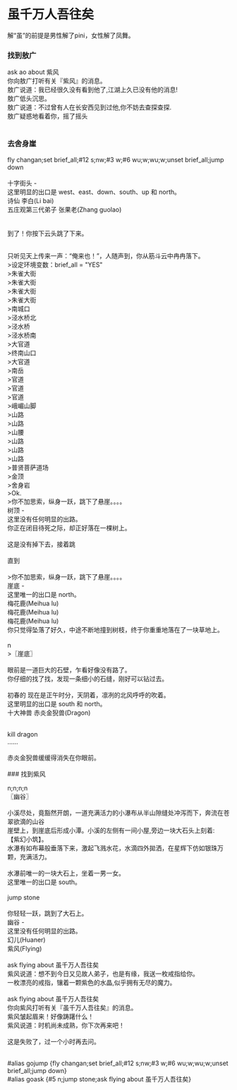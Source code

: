 
# 虽千万人吾往矣
解“虽”的前提是男性解了pini，女性解了凤舞。

### 找到敖广
ask ao about 紫风<br>
你向敖广打听有关『紫风』的消息。<br>
敖广说道：我已经很久没有看到他了,江湖上久已没有他的消息!<br>
敖广低头沉思。<br>
敖广说道：不过曾有人在长安西见到过他,你不妨去查探查探.<br>
敖广疑惑地看着你，摇了摇头<br>
<br>
### 去舍身崖
fly changan;set brief_all;#12 s;nw;#3 w;#6 wu;w;wu;w;unset brief_all;jump down<br>
<br>
十字街头 - <br>
      这里明显的出口是 west、east、down、south、up 和 north。<br>
  诗仙 李白(Li bai)<br>
  五庄观第三代弟子 张果老(Zhang guolao)<br>
<br>
<br>
到了！你按下云头跳了下来。<br>
<br>
<p>
只听见天上传来一声：“俺来也！”，人随声到，你从筋斗云中冉冉落下。<br>
>设定环境变数：brief_all = "YES"<br>
>朱雀大街<br>
>朱雀大街<br>
>朱雀大街<br>
>朱雀大街<br>
>南城口<br>
>泾水桥北<br>
>泾水桥<br>
>泾水桥南<br>
>大官道<br>
>终南山口<br>
>大官道<br>
>南岳<br>
>官道<br>
>官道<br>
>官道<br>
>峨嵋山脚<br>
>山路<br>
>山路<br>
>山腰<br>
>山路<br>
>山路<br>
>山路<br>
>普贤菩萨道场<br>
>金顶<br>
>舍身岩<br>
>Ok.<br>
>你不加思索，纵身一跃，跳下了悬崖。。。。<br>
树顶 - <br>
      这里没有任何明显的出路。<br>
你正在闭目待死之际，却正好落在一棵树上。<br>
<br>
这是没有掉下去，接着跳<br>
<br>
直到<br>
<br>
>你不加思索，纵身一跃，跳下了悬崖。。。。<br>
崖底 - <br>
      这里唯一的出口是 north。<br>
  梅花鹿(Meihua lu)<br>
  梅花鹿(Meihua lu)<br>
  梅花鹿(Meihua lu)<br>
你只觉得坠落了好久，中途不断地撞到树枝，终于你重重地落在了一块草地上。<br>
<br>
n<br>
>〖崖底〗  <br>
<br>
    眼前是一道巨大的石壁，乍看好像没有路了。<br>
    你仔细的找了找，发现一条细小的石缝，刚好可以钻过去。<br>
<br>
    初春的 现在是正午时分，天阴着，凛冽的北风呼呼的吹着。<br>
    这里明显的出口是 south 和 north。<br>
  十大神兽 赤炎金猊兽(Dragon)<br>
<br>
</p>
kill dragon<br>
……<br>
<br>
赤炎金猊兽缓缓得消失在你眼前。<br>
<br>
### 找到紫风

n;n;n;n<br>
〖幽谷〗  <br>
<br>
    小溪尽处，竟豁然开朗，一道充满活力的小瀑布从半山隙缝处冲泻而下，奔流在苍翠欲滴的山谷<br>
    崖壁上，到崖底后形成小潭。小溪的左侧有一间小屋,旁边一块大石头上刻着:<br>
                                                                        【紫幻小筑】。<br>
    水瀑有如布幕般垂落下来，激起飞溅水花，水滴四外拋洒，在星辉下仿如银珠万颗，充满活力。<br>
<br>
    水瀑前唯一的一块大石上，坐着一男一女。<br>
    这里唯一的出口是 south。<br>
<br>
jump stone<br>
<br>
你轻轻一跃，跳到了大石上。<br>
幽谷 - <br>
      这里没有任何明显的出路。<br>
   幻儿(Huaner)<br>
   紫风(Flying)<br>
<br>
ask flying about 虽千万人吾往矣<br>
紫风说道：想不到今日又见故人弟子，也是有缘，我送一枚戒指给你。<br>
一枚漂亮的戒指，镶着一颗紫色的水晶,似乎拥有无尽的魔力。<br>
<br>
ask flying about 虽千万人吾往矣<br>
你向紫风打听有关『虽千万人吾往矣』的消息。<br>
紫风皱起眉来！好像踌躇什么！<br>
紫风说道：时机尚未成熟，你下次再来吧！<br>
<br>
这是失败了，过一个小时再去问。<br>
<br>
<p>
#alias gojump {fly changan;set brief_all;#12 s;nw;#3 w;#6 wu;w;wu;w;unset brief_all;jump down}<br>
#alias goask {#5 n;jump stone;ask flying about 虽千万人吾往矣}<br>
<br></p>
